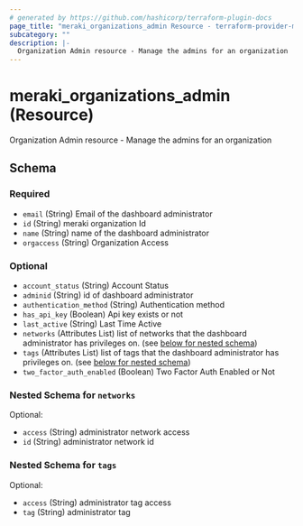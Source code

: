 ```yaml
---
# generated by https://github.com/hashicorp/terraform-plugin-docs
page_title: "meraki_organizations_admin Resource - terraform-provider-meraki"
subcategory: ""
description: |-
  Organization Admin resource - Manage the admins for an organization
---
```


# meraki_organizations_admin (Resource)

Organization Admin resource - Manage the admins for an organization



<!-- schema generated by tfplugindocs -->
## Schema

### Required

- `email` (String) Email of the dashboard administrator
- `id` (String) meraki organization Id
- `name` (String) name of the dashboard administrator
- `orgaccess` (String) Organization Access

### Optional

- `account_status` (String) Account Status
- `adminid` (String) id of dashboard administrator
- `authentication_method` (String) Authentication method
- `has_api_key` (Boolean) Api key exists or not
- `last_active` (String) Last Time Active
- `networks` (Attributes List) list of networks that the dashboard administrator has privileges on. (see [below for nested schema](#nestedatt--networks))
- `tags` (Attributes List) list of tags that the dashboard administrator has privileges on. (see [below for nested schema](#nestedatt--tags))
- `two_factor_auth_enabled` (Boolean) Two Factor Auth Enabled or Not

<a id="nestedatt--networks"></a>
### Nested Schema for `networks`

Optional:

- `access` (String) administrator network access
- `id` (String) administrator network id


<a id="nestedatt--tags"></a>
### Nested Schema for `tags`

Optional:

- `access` (String) administrator tag access
- `tag` (String) administrator tag


